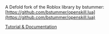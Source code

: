 A Defold fork of the Roblox library by bstummer:<br>
[https://github.com/bstummer/openskill.lua](https://github.com/bstummer/openskill.lua)

[Tutorial & Documentation](https://bstummer.github.io/openskill.lua)
